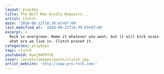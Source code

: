 ```yaml
---
layout: playday
title: The Wolf Man Kindly Requests...
artist: Clutch
date: '2020-08-22T16:39:03+07:00'
last_modified_at: '2020-08-22T16:39:03+07:00'
excerpt: >-
  Rock is evergreen. Name it whatever you want, but it will kick asses no matter
  what era we live in. Clutch proved it.
categories: playdays
tags: clutch
youtubeid: Nywj04PU7SE
cover: /assets/images/posts/clutch.jpg
artist_website: 'http://www.pro-rock.com/'
---
```


